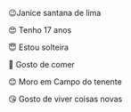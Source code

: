 :wink:Janice santana de lima

:heart_eyes: Tenho 17 anos 

:innocent: Estou solteira

:rofl: Gosto de comer

:blush: Moro em Campo do tenente

:kissing_heart: Gosto de viver coisas novas


